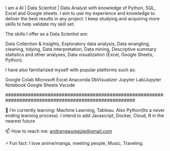 I am a AI | Data Scientist | Data Analyst with knowledge of Python, SQL, Excel and Google sheets. I aim to use my experience and knowledge to deliver the best results in any project. I keep studying and acquiring more skills to help validate my skill set.

The skills I offer as a Data Scientist are:

Data Collection & Insights,
Exploratory data analysis,
Data wrangling, cleaning, tidying,
Data interpretation,
Data mining,
Descriptive summary statistics and other analyses,
Data visualization (Excel, Google Sheets, Python).

I have also familiarized myself with popular platforms such as:

Google Colab
Microsoft Excel
Anaconda
DbVisualizer
Jupyter Lab/Jupyter Notebook
Google Sheets
Vscode

######################################################################################################

🌱 I’m currently learning: Machine Learning, Tableau. Also Python(Its a never ending learning process). I intend to add Javascript, Docker, Cloud, R in the nearest future

📫 How to reach me: andrangwumezie@gmail.com

⚡ Fun fact: I love anime/manga, meeting people, Music, Traveling.















